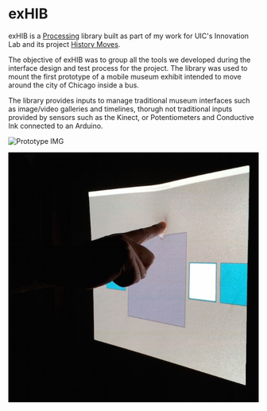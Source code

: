 exHIB
=====

exHIB is a [Processing](https://www.processing.org) library built as part of my work for UIC's Innovation Lab and its project [History Moves](https://historymoves.org). 

The objective of exHIB was to group all the tools we developed during the interface design and test process for the project. The library was used to mount the first prototype of a mobile museum exhibit intended to move around the city of Chicago inside a bus.

The library provides inputs to manage traditional museum interfaces such as image/video galleries and timelines, thorugh not traditional inputs provided by sensors such as the Kinect, or Potentiometers and Conductive Ink connected to an Arduino.  

![Prototype IMG](https://historymoves.org/wp-content/uploads/2014/04/prototype-walk-through-4.jpg "Prototype IMG HIstory Moves")

![Prototype IMG](https://github.com/pauloguerraf/exHIB/blob/master/historymoves.jpg "Prototype IMG HIstory Moves")

